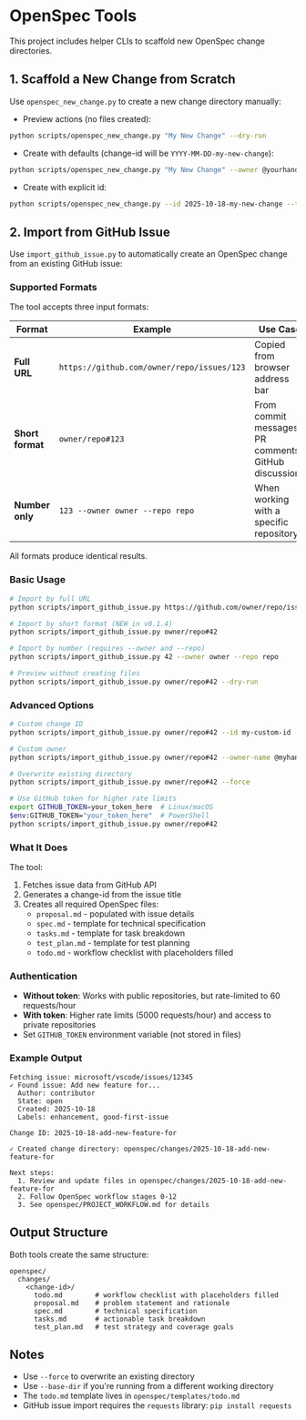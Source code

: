 # OpenSpec Tools

This project includes helper CLIs to scaffold new OpenSpec change directories.

## 1. Scaffold a New Change from Scratch

Use `openspec_new_change.py` to create a new change directory manually:

- Preview actions (no files created):

```bash
python scripts/openspec_new_change.py "My New Change" --dry-run
```

- Create with defaults (change-id will be `YYYY-MM-DD-my-new-change`):

```bash
python scripts/openspec_new_change.py "My New Change" --owner @yourhandle
```

- Create with explicit id:

```bash
python scripts/openspec_new_change.py --id 2025-10-18-my-new-change --title "My New Change"
```

## 2. Import from GitHub Issue

Use `import_github_issue.py` to automatically create an OpenSpec change from an existing GitHub issue:

### Supported Formats

The tool accepts three input formats:

| Format | Example | Use Case |
|--------|---------|----------|
| **Full URL** | `https://github.com/owner/repo/issues/123` | Copied from browser address bar |
| **Short format** | `owner/repo#123` | From commit messages, PR comments, GitHub discussions |
| **Number only** | `123 --owner owner --repo repo` | When working with a specific repository |

All formats produce identical results.

### Basic Usage

```bash
# Import by full URL
python scripts/import_github_issue.py https://github.com/owner/repo/issues/42

# Import by short format (NEW in v0.1.4)
python scripts/import_github_issue.py owner/repo#42

# Import by number (requires --owner and --repo)
python scripts/import_github_issue.py 42 --owner owner --repo repo

# Preview without creating files
python scripts/import_github_issue.py owner/repo#42 --dry-run
```

### Advanced Options

```bash
# Custom change ID
python scripts/import_github_issue.py owner/repo#42 --id my-custom-id

# Custom owner
python scripts/import_github_issue.py owner/repo#42 --owner-name @myhandle

# Overwrite existing directory
python scripts/import_github_issue.py owner/repo#42 --force

# Use GitHub token for higher rate limits
export GITHUB_TOKEN=your_token_here  # Linux/macOS
$env:GITHUB_TOKEN="your_token_here"  # PowerShell
python scripts/import_github_issue.py owner/repo#42
```

### What It Does

The tool:
1. Fetches issue data from GitHub API
2. Generates a change-id from the issue title
3. Creates all required OpenSpec files:
   - `proposal.md` - populated with issue details
   - `spec.md` - template for technical specification
   - `tasks.md` - template for task breakdown
   - `test_plan.md` - template for test planning
   - `todo.md` - workflow checklist with placeholders filled

### Authentication

- **Without token**: Works with public repositories, but rate-limited to 60 requests/hour
- **With token**: Higher rate limits (5000 requests/hour) and access to private repositories
- Set `GITHUB_TOKEN` environment variable (not stored in files)

### Example Output

```
Fetching issue: microsoft/vscode/issues/12345
✓ Found issue: Add new feature for...
  Author: contributor
  State: open
  Created: 2025-10-18
  Labels: enhancement, good-first-issue

Change ID: 2025-10-18-add-new-feature-for

✓ Created change directory: openspec/changes/2025-10-18-add-new-feature-for

Next steps:
  1. Review and update files in openspec/changes/2025-10-18-add-new-feature-for
  2. Follow OpenSpec workflow stages 0-12
  3. See openspec/PROJECT_WORKFLOW.md for details
```

## Output Structure

Both tools create the same structure:

```
openspec/
  changes/
    <change-id>/
      todo.md        # workflow checklist with placeholders filled
      proposal.md    # problem statement and rationale
      spec.md        # technical specification
      tasks.md       # actionable task breakdown
      test_plan.md   # test strategy and coverage goals
```

## Notes

- Use `--force` to overwrite an existing directory
- Use `--base-dir` if you're running from a different working directory
- The `todo.md` template lives in `openspec/templates/todo.md`
- GitHub issue import requires the `requests` library: `pip install requests`
